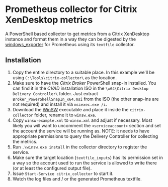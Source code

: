 # Prometheus collector for Citrix XenDesktop metrics

A PowerShell based collector to get metrics from a Citrix XenDesktop instance and format
them in a way they can be digested by the [windows_exporter][1] for Prometheus using its
`textfile` collector.

## Installation

1. Copy the entire directory to a suitable place. In this example we'll be using
   `C:\Tools\citrix-collector\` as the location.
1. Make sure to have the *Citrix Broker* PowerShell snap-in installed. You can find it
   in the *CVAD* installation ISO in the `\x64\Citrix Desktop Delivery Controller\`
   folder. Just extract `Broker_PowerShellSnapIn_x64.msi` from the ISO (the other
   snap-ins are not required) and install it via `msiexec.exe /i`.
1. Download the [WinSW][2] executable and place it inside the `citrix-collector` folder,
   rename it to `winsw.exe`.
1. Copy `winsw-example.xml` to `winsw.xml` and adjust if necessary. Most likely you will
   want to uncomment the `<serviceaccount>` section and set the account the service will
   be running as.
   NOTE: it needs to have appropriate permissions to query the Delivery Controller for
   collecting the metrics.
1. Run `.\winsw.exe install` in the collector directory to register the service.
1. Make sure the target location (`textfile_inputs`) has its permission set in a way so
   the account used to run the service is allowed to write there (or at least the
   configured output file).
1. Issue `Start-Service citrix_collector` to start it.
1. Watch the log files and / or the generated Prometheus textfile.

[1]: https://github.com/prometheus-community/windows_exporter
[2]: https://github.com/winsw/winsw/releases
